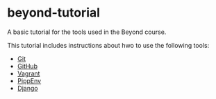 # beyond-tutorial
A basic tutorial for the tools used in the Beyond course.

This tutorial includes instructions about hwo to use the following tools:

* [Git](https://git-scm.com/)
* [GitHub](https://github.com/)
* [Vagrant](https://www.vagrantup.com/)
* [PippEnv](https://github.com/pypa/pipenv)
* [Django](https://www.djangoproject.com/)
